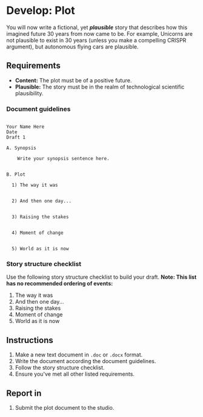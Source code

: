 # Develop: Plot

You will now write a fictional, yet _**plausible**_ story that describes how this imagined future 30 years from now came to be. For example, Unicorns are not plausible to exist in 30 years \(unless you make a compelling CRISPR argument\), but autonomous flying cars are plausible.

## Requirements

* **Content:** The plot must be of a positive future.
* **Plausible:** The story must be in the realm of technological scientific plausibility.

### Document guidelines
```

Your Name Here
Date
Draft 1

A. Synopsis

    Write your synopsis sentence here.


B. Plot

  1) The way it was
    
  
  2) And then one day...
  
  
  3) Raising the stakes
  
  
  4) Moment of change
  
  
  5) World as it is now

```

### Story structure checklist

Use the following story structure checklist to build your draft. **Note: This list has no recommended ordering of events:**

1. The way it was
2. And then one day...
3. Raising the stakes
4. Moment of change
5. World as it is now

## Instructions

1. Make a new text document in `.doc` or `.docx` format.
2. Write the document according the document guidelines.
3. Follow the story structure checklist.
4. Ensure you've met all other listed requirements.



## Report in

1. Submit the plot document to the studio.



